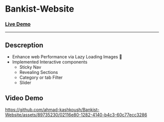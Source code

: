 # Bankist-Website
###  [Live Demo](https://bankist-website-six.vercel.app/)

---
## Descreption
- Enhance web Performance via Lazy Loading Images 🚀
- Implemented Interactive components
	- Sticky Nav
	- Revealing Sections
	- Category or tab Filter
	- Slider

## Video Demo

https://github.com/ahmad-kashkoush/Bankist-Website/assets/89735230/02116e80-1282-4140-b4c3-60c77ecc3286

